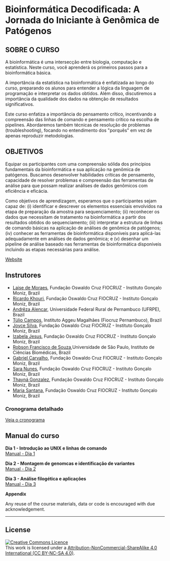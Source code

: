 # Bioinformática Decodificada: A Jornada do Iniciante à Genômica de Patógenos

## SOBRE O CURSO

A bioinformática é uma intersecção entre biologia, computação e estatística. Neste curso, você aprenderá os primeiros passos para a bioinformática básica.

A importância da estatística na bioinformática é enfatizada ao longo do curso, preparando os alunos para entender a lógica da linguagem de programação e interpretar os dados obtidos. Além disso, discutiremos a importância da qualidade dos dados na obtenção de resultados significativos.

Este curso enfatiza a importância do pensamento crítico, incentivando a compreensão das linhas de comando e pensamento crítico na escolha de pipelines. Abordaremos também técnicas de resolução de problemas (troubleshooting), focando no entendimento dos "porquês" em vez de apenas reproduzir metodologias.

## OBJETIVOS

Equipar os participantes com uma compreensão sólida dos princípios fundamentais da bioinformática e sua aplicação na genômica de patógenos. Buscamos desenvolver habilidades críticas de pensamento, capacidade de resolver problemas e compreensão das ferramentas de análise para que possam realizar análises de dados genômicos com eficiência e eficácia.

Como objetivos de aprendizagem, esperamos que o participantes sejam capaz de: (i) identificar e descrever os elementos essenciais envolvidos na etapa de preparação da amostra para sequenciamento; (ii) reconhecer os dados que necessitam de tratamento na bioinformática a partir dos resultados obtidos do sequenciamento; (iii) interpretar a estrutura de linhas de comando básicas na aplicação de análises de genômica de patógenos; (iv) conhecer as ferramentas de bioinformática disponíveis para aplicá-las adequadamente em análises de dados genômica; e (v) desenhar um pipeline de análise baseado nas ferramentas de bioinformática disponíveis incluindo as etapas necessárias para análise.

[Website](https://campusvirtual.fiocruz.br/portal/?q=node/72077)

## Instrutores
- [Laise de Moraes](https://github.com/lpmor22), Fundação Oswaldo Cruz FIOCRUZ - Instituto Gonçalo Moniz, Brazil
- [Ricardo Khouri](http://bahia.fiocruz.br), Fundação Oswaldo Cruz FIOCRUZ - Instituto Gonçalo Moniz, Brazil
- [Andrêza Alencar](http://lattes.cnpq.br/6060587704569605), Universidade Federal Rural de Pernambuco (UFRPE), Brazil
- [Túlio Campos](https://www.linkedin.com/in/tcampos/), Instituto Aggeu Magalhães (Fiocruz Pernambuco), Brazil
- [Joyce Silva](https://github.com/joyce-karol/joyce-karol), Fundação Oswaldo Cruz FIOCRUZ - Instituto Gonçalo Moniz, Brazil
- [Izabela Jesus](https://www.linkedin.com/in/izabela-jesus-886920274/), Fundação Oswaldo Cruz FIOCRUZ - Instituto Gonçalo Moniz, Brazil
- [Robson Francisco de Souza](https://bv.fapesp.br/pt/pesquisador/95184/robson-francisco-de-souza/),Universidade de São Paulo, Instituto de Ciências Biomédicas, Brazil
- [Gabriel Carvalho]( https://lattes.cnpq.br/4456457687905570), Fundação Oswaldo Cruz FIOCRUZ - Instituto Gonçalo Moniz, Brazil
- [Sara Nunes](https://www.linkedin.com/in/saranunes2/), Fundação Oswaldo Cruz FIOCRUZ - Instituto Gonçalo Moniz, Brazil
- [Thayná Gonzalez](http://lattes.cnpq.br/9477783971608307), Fundação Oswaldo Cruz FIOCRUZ - Instituto Gonçalo Moniz, Brazil
- [Maria Santana](https://orcid.org/0000-0001-9455-8440), Fundação Oswaldo Cruz FIOCRUZ - Instituto Gonçalo Moniz, Brazil

### Cronograma detalhado
[Veja o cronograma](course_data/IGM_TRAIN_BPI_chronograma.pdf)



## Manual do curso
**Dia 1 - Introdução ao UNIX e linhas de comando**   
[Manual - Dia 1](Modules/)     



**Dia 2 - Montagem de genomcas e identificação de variantes**  
[Manual - Dia 2](Modules/)
  
**Dia 3 - Análise filogética e aplicações**  
[Manual - Dia 3](Modules/)




**Appendix**      

Any reuse of the course materials, data or code is encouraged with due acknowledgement.

******
## License
<a rel="license" href="http://creativecommons.org/licenses/by/4.0/"><img alt="Creative Commons Licence" style="border-width:0" src="https://i.creativecommons.org/l/by-nc-sa/4.0/88x31.png" /></a><br />This work is licensed under a <a rel="license" href="https://creativecommons.org/licenses/by-nc-sa/4.0/">Attribution-NonCommercial-ShareAlike 4.0 International (CC BY-NC-SA 4.0)</a>.

